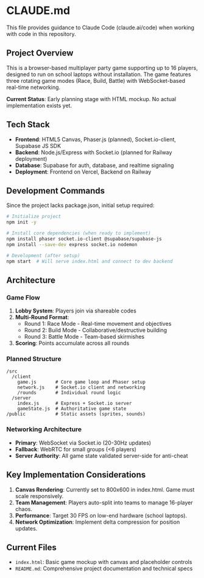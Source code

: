 # CLAUDE.md

This file provides guidance to Claude Code (claude.ai/code) when working with code in this repository.

## Project Overview

This is a browser-based multiplayer party game supporting up to 16 players, designed to run on school laptops without installation. The game features three rotating game modes (Race, Build, Battle) with WebSocket-based real-time networking.

**Current Status**: Early planning stage with HTML mockup. No actual implementation exists yet.

## Tech Stack

- **Frontend**: HTML5 Canvas, Phaser.js (planned), Socket.io-client, Supabase JS SDK
- **Backend**: Node.js/Express with Socket.io (planned for Railway deployment)
- **Database**: Supabase for auth, database, and realtime signaling
- **Deployment**: Frontend on Vercel, Backend on Railway

## Development Commands

Since the project lacks package.json, initial setup required:
```bash
# Initialize project
npm init -y

# Install core dependencies (when ready to implement)
npm install phaser socket.io-client @supabase/supabase-js
npm install --save-dev express socket.io nodemon

# Development (after setup)
npm start  # Will serve index.html and connect to dev backend
```

## Architecture

### Game Flow
1. **Lobby System**: Players join via shareable codes
2. **Multi-Round Format**:
   - Round 1: Race Mode - Real-time movement and objectives
   - Round 2: Build Mode - Collaborative/destructive building
   - Round 3: Battle Mode - Team-based skirmishes
3. **Scoring**: Points accumulate across all rounds

### Planned Structure
```
/src
  /client
    game.js       # Core game loop and Phaser setup
    network.js    # Socket.io client and networking
    /rounds       # Individual round logic
  /server
    index.js      # Express + Socket.io server
    gameState.js  # Authoritative game state
/public           # Static assets (sprites, sounds)
```

### Networking Architecture
- **Primary**: WebSocket via Socket.io (20-30Hz updates)
- **Fallback**: WebRTC for small groups (<6 players)
- **Server Authority**: All game state validated server-side for anti-cheat

## Key Implementation Considerations

1. **Canvas Rendering**: Currently set to 800x600 in index.html. Game must scale responsively.
2. **Team Management**: Players auto-split into teams to manage 16-player chaos.
3. **Performance**: Target 30 FPS on low-end hardware (school laptops).
4. **Network Optimization**: Implement delta compression for position updates.

## Current Files

- `index.html`: Basic game mockup with canvas and placeholder controls
- `README.md`: Comprehensive project documentation and technical specs